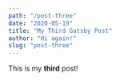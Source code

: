```yaml
---
path: "/post-three"
date: "2020-05-19"
title: "My Third Gatsby Post"
author: "Hi again!"
slug: "post-three"
---
```


This is my **third** post!